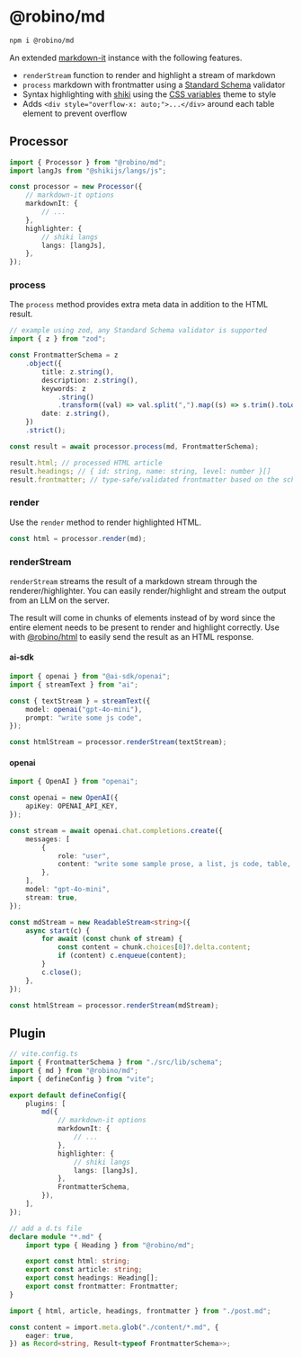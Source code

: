 # @robino/md

```bash
npm i @robino/md
```

An extended [markdown-it](https://github.com/markdown-it/markdown-it) instance with the following features.

- `renderStream` function to render and highlight a stream of markdown
- `process` markdown with frontmatter using a [Standard Schema](https://standardschema.dev/#what-schema-libraries-implement-the-spec) validator
- Syntax highlighting with [shiki](https://shiki.style/) using the [CSS variables](https://shiki.style/guide/theme-colors#css-variables-theme) theme to style
- Adds `<div style="overflow-x: auto;">...</div>` around each table element to prevent overflow

## Processor

```ts
import { Processor } from "@robino/md";
import langJs from "@shikijs/langs/js";

const processor = new Processor({
	// markdown-it options
	markdownIt: {
		// ...
	},
	highlighter: {
		// shiki langs
		langs: [langJs],
	},
});
```

### process

The `process` method provides extra meta data in addition to the HTML result.

```ts
// example using zod, any Standard Schema validator is supported
import { z } from "zod";

const FrontmatterSchema = z
	.object({
		title: z.string(),
		description: z.string(),
		keywords: z
			.string()
			.transform((val) => val.split(",").map((s) => s.trim().toLowerCase())),
		date: z.string(),
	})
	.strict();

const result = await processor.process(md, FrontmatterSchema);

result.html; // processed HTML article
result.headings; // { id: string, name: string, level: number }[]
result.frontmatter; // type-safe/validated frontmatter based on the schema
```

### render

Use the `render` method to render highlighted HTML.

```ts
const html = processor.render(md);
```

### renderStream

`renderStream` streams the result of a markdown stream through the renderer/highlighter. You can easily render/highlight and stream the output from an LLM on the server.

The result will come in chunks of elements instead of by word since the entire element needs to be present to render and highlight correctly. Use with [@robino/html](https://github.com/rossrobino/robino/tree/main/packages/html) to easily send the result as an HTML response.

#### ai-sdk

```ts
import { openai } from "@ai-sdk/openai";
import { streamText } from "ai";

const { textStream } = streamText({
	model: openai("gpt-4o-mini"),
	prompt: "write some js code",
});

const htmlStream = processor.renderStream(textStream);
```

#### openai

```ts
import { OpenAI } from "openai";

const openai = new OpenAI({
	apiKey: OPENAI_API_KEY,
});

const stream = await openai.chat.completions.create({
	messages: [
		{
			role: "user",
			content: "write some sample prose, a list, js code, table, etc.",
		},
	],
	model: "gpt-4o-mini",
	stream: true,
});

const mdStream = new ReadableStream<string>({
	async start(c) {
		for await (const chunk of stream) {
			const content = chunk.choices[0]?.delta.content;
			if (content) c.enqueue(content);
		}
		c.close();
	},
});

const htmlStream = processor.renderStream(mdStream);
```

## Plugin

```ts
// vite.config.ts
import { FrontmatterSchema } from "./src/lib/schema";
import { md } from "@robino/md";
import { defineConfig } from "vite";

export default defineConfig({
	plugins: [
		md({
			// markdown-it options
			markdownIt: {
				// ...
			},
			highlighter: {
				// shiki langs
				langs: [langJs],
			},
			FrontmatterSchema,
		}),
	],
});
```

```ts
// add a d.ts file
declare module "*.md" {
	import type { Heading } from "@robino/md";

	export const html: string;
	export const article: string;
	export const headings: Heading[];
	export const frontmatter: Frontmatter;
}
```

```ts
import { html, article, headings, frontmatter } from "./post.md";
```

```ts
const content = import.meta.glob("./content/*.md", {
	eager: true,
}) as Record<string, Result<typeof FrontmatterSchema>>;
```
